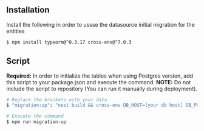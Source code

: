 ## Installation

Install the following in order to ussse the datasource initial migration for the entities

```bash
$ npm install typeorm@^0.3.17 cross-env@^7.0.3
```

## Script

**Required:** In order to initialize the tables when using Postgres version, add this script to your package.json and execute the command.
**NOTE:** Do not include the script to repository (You can run it manually during deployment).

```bash
# Replace the brackets with your data
$ "migration:up": "nest build && cross-env DB_HOST=[your db host] DB_PORT=[your db port] DB_USER=[your db user] DB_PASS=[your db pass] DB_NAME=[your db name] typeorm -d node_modules/@nepk/auth/dist/datasource.js migration:run"

# Execute the command
$ npm run migration:up
```
